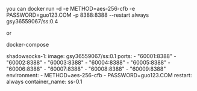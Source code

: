 you can 
docker run -d -e METHOD=aes-256-cfb -e PASSWORD=guo123.COM -p 8388:8388 --restart always gsy36559067/ss:0.4

or

docker-compose

shadowsocks-1:
  image: gsy36559067/ss:0.1
  ports:
    - "60001:8388"
    - "60002:8388"
    - "60003:8388"
    - "60004:8388"
    - "60005:8388"
    - "60006:8388"
    - "60007:8388"
    - "60008:8388"
    - "60009:8388"
  environment:
    - METHOD=aes-256-cfb
    - PASSWORD=guo123.COM
  restart: always
  container_name: ss-0.1
